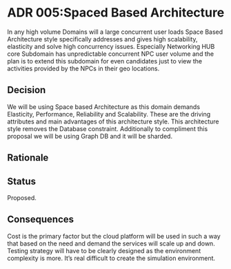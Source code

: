 # ADR 005:Spaced Based Architecture

In any high volume Domains will a large concurrent user loads Space Based Architecture style specifically addresses and gives high scalability, elasticity and solve high concurrency issues. Especially Networking HUB core Subdomain has unpredictable concurrent NPC user volume and the plan is to extend this subdomain for even candidates just to view the activities provided by the NPCs in their geo locations.

## Decision 

We will be using Space based Architecture as this domain demands Elasticity, Performance, Reliability and Scalability. These are the driving attributes and main advantages of this architecture style. This architecture style removes the Database constraint. Additionally to compliment this proposal we will be using Graph DB and it will be sharded.

## Rationale 

## Status
Proposed. 

## Consequences

Cost is the primary factor but the cloud platform will be used in such a way that based on the need and demand the services will scale up and down.
Testing strategy will have to be clearly designed as the environment complexity is more. It’s real difficult to create the simulation environment.
